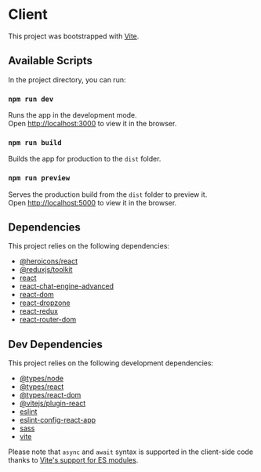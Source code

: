 # Client

This project was bootstrapped with [Vite](https://vitejs.dev/).

## Available Scripts

In the project directory, you can run:

### `npm run dev`

Runs the app in the development mode.<br />
Open [http://localhost:3000](http://localhost:3000) to view it in the browser.

### `npm run build`

Builds the app for production to the `dist` folder.<br />

### `npm run preview`

Serves the production build from the `dist` folder to preview it.<br />
Open [http://localhost:5000](http://localhost:5000) to view it in the browser.

## Dependencies

This project relies on the following dependencies:

- [@heroicons/react](https://www.npmjs.com/package/@heroicons/react)
- [@reduxjs/toolkit](https://www.npmjs.com/package/@reduxjs/toolkit)
- [react](https://www.npmjs.com/package/react)
- [react-chat-engine-advanced](https://www.npmjs.com/package/react-chat-engine-advanced)
- [react-dom](https://www.npmjs.com/package/react-dom)
- [react-dropzone](https://www.npmjs.com/package/react-dropzone)
- [react-redux](https://www.npmjs.com/package/react-redux)
- [react-router-dom](https://www.npmjs.com/package/react-router-dom)


## Dev Dependencies

This project relies on the following development dependencies:

- [@types/node](https://www.npmjs.com/package/@types/node)
- [@types/react](https://www.npmjs.com/package/@types/react)
- [@types/react-dom](https://www.npmjs.com/package/@types/react-dom)
- [@vitejs/plugin-react](https://www.npmjs.com/package/@vitejs/plugin-react)
- [eslint](https://www.npmjs.com/package/eslint)
- [eslint-config-react-app](https://www.npmjs.com/package/eslint-config-react-app)
- [sass](https://www.npmjs.com/package/sass)
- [vite](https://www.npmjs.com/package/vite)

Please note that `async` and `await` syntax is supported in the client-side code thanks to [Vite's support for ES modules](https://vitejs.dev/guide/features.html#es-modules).